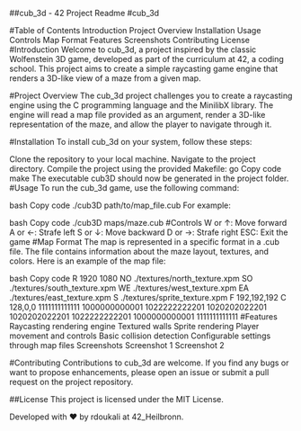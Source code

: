 
##cub_3d - 42 Project Readme
#cub_3d

#Table of Contents
Introduction
Project Overview
Installation
Usage
Controls
Map Format
Features
Screenshots
Contributing
License
#Introduction
Welcome to cub_3d, a project inspired by the classic Wolfenstein 3D game, developed as part of the curriculum at 42, a coding school. This project aims to create a simple raycasting game engine that renders a 3D-like view of a maze from a given map.

#Project Overview
The cub_3d project challenges you to create a raycasting engine using the C programming language and the MinilibX library. The engine will read a map file provided as an argument, render a 3D-like representation of the maze, and allow the player to navigate through it.

#Installation
To install cub_3d on your system, follow these steps:

Clone the repository to your local machine.
Navigate to the project directory.
Compile the project using the provided Makefile:
go
Copy code
make
The executable cub3D should now be generated in the project folder.
#Usage
To run the cub_3d game, use the following command:

bash
Copy code
./cub3D path/to/map_file.cub
For example:

bash
Copy code
./cub3D maps/maze.cub
#Controls
W or ↑: Move forward
A or ←: Strafe left
S or ↓: Move backward
D or →: Strafe right
ESC: Exit the game
#Map Format
The map is represented in a specific format in a .cub file. The file contains information about the maze layout, textures, and colors. Here is an example of the map file:

bash
Copy code
R 1920 1080
NO ./textures/north_texture.xpm
SO ./textures/south_texture.xpm
WE ./textures/west_texture.xpm
EA ./textures/east_texture.xpm
S ./textures/sprite_texture.xpm
F 192,192,192
C 128,0,0
1111111111111
1000000000001
1022222222201
1020202022201
1020202022201
1022222222201
1000000000001
1111111111111
#Features
Raycasting rendering engine
Textured walls
Sprite rendering
Player movement and controls
Basic collision detection
Configurable settings through map files
Screenshots
Screenshot 1
Screenshot 2

#Contributing
Contributions to cub_3d are welcome. If you find any bugs or want to propose enhancements, please open an issue or submit a pull request on the project repository.

##License
This project is licensed under the MIT License.

Developed with ❤️ by rdoukali at 42_Heilbronn.